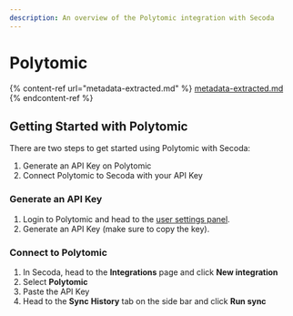 ```yaml
---
description: An overview of the Polytomic integration with Secoda
---
```


# Polytomic

{% content-ref url="metadata-extracted.md" %}
[metadata-extracted.md](metadata-extracted.md)
{% endcontent-ref %}

## Getting Started with Polytomic <a href="#h_21e27f5a15" id="h_21e27f5a15"></a>

There are two steps to get started using Polytomic with Secoda:

1. Generate an API Key on Polytomic
2. Connect Polytomic to Secoda with your API Key

### Generate an API Key

1. Login to Polytomic and head to the [user settings panel](https://app.polytomic.com/user).
2. Generate an API Key (make sure to copy the key).

### Connect to Polytomic

1. In Secoda, head to the **Integrations** page and click **New integration**
2. Select **Polytomic**
3. Paste the API Key
4. Head to the **Sync** **History** tab on the side bar and click **Run sync**
